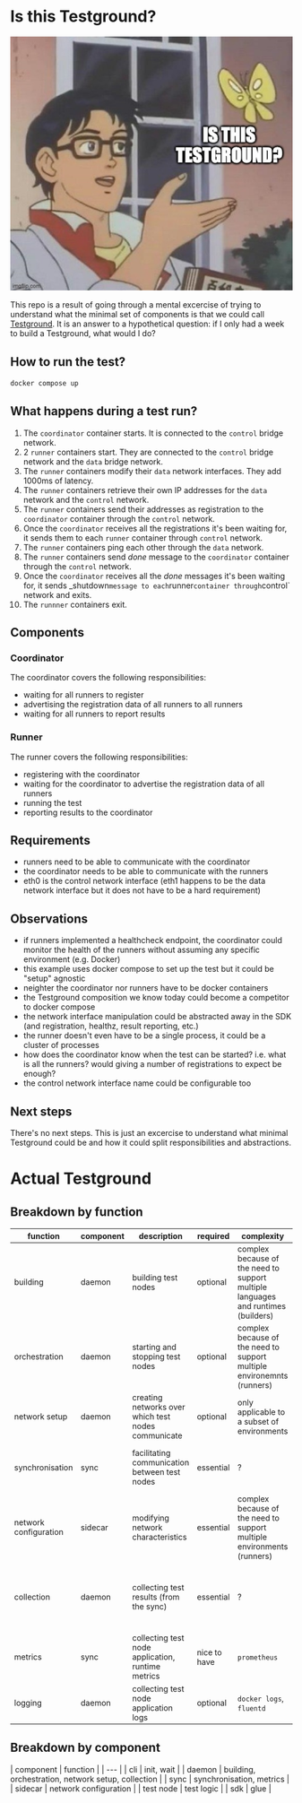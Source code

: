 # Is this Testground?

!["Is this Testground?" meme](is-this-testground.jpg)

This repo is a result of going through a mental excercise of trying to understand what the minimal set of components is that we could call [Testground](https://github.com/testground/testground). It is an answer to a hypothetical question: if I only had a week to build a Testground, what would I do?

## How to run the test?

```sh
docker compose up
```

## What happens during a test run?

1. The `coordinator` container starts. It is connected to the `control` bridge network.
1. 2 `runner` containers start. They are connected to the `control` bridge network and the `data` bridge network.
1. The `runner` containers modify their `data` network interfaces. They add 1000ms of latency.
1. The `runner` containers retrieve their own IP addresses for the `data` network and the `control` network.
1. The `runner` containers send their addresses as registration to the `coordinator` container through the `control` network.
1. Once the `coordinator` receives all the registrations it's been waiting for, it sends them to each `runner` container through `control` network.
1. The `runner` containers ping each other through the `data` network.
1. The `runner` containers send _done_ message to the `coordinator` container through the `control` network.
1. Once the `coordinator` receives all the _done_ messages it's been waiting for, it sends _shutdown` message to each `runner` container through `control` network and exits.
1. The `runnner` containers exit.

## Components

### Coordinator

The coordinator covers the following responsibilities:
- waiting for all runners to register
- advertising the registration data of all runners to all runners
- waiting for all runners to report results

### Runner

The runner covers the following responsibilities:
- registering with the coordinator
- waiting for the coordinator to advertise the registration data of all runners
- running the test
- reporting results to the coordinator

## Requirements

- runners need to be able to communicate with the coordinator
- the coordinator needs to be able to communicate with the runners
- eth0 is the control network interface (eth1 happens to be the data network interface but it does not have to be a hard requirement)

## Observations

- if runners implemented a healthcheck endpoint, the coordinator could monitor the health of the runners without assuming any specific environment (e.g. Docker)
- this example uses docker compose to set up the test but it could be "setup" agnostic
- neighter the coordinator nor runners have to be docker containers
- the Testground composition we know today could become a competitor to docker compose
- the network interface manipulation could be abstracted away in the SDK (and registration, healthz, result reporting, etc.)
- the runner doesn't even have to be a single process, it could be a cluster of processes
- how does the coordinator know when the test can be started? i.e. what is all the runners? would giving a number of registrations to expect be enough?
- the control network interface name could be configurable too

## Next steps

There's no next steps. This is just an excercise to understand what minimal Testground could be and how it could split responsibilities and abstractions.

# Actual Testground

## Breakdown by function

| function | component | description | required | complexity | alternatives | value |
| --- | --- | --- | --- | --- | --- | --- |
| building | daemon | building test nodes | optional | complex because of the need to support multiple languages and runtimes (builders) | `docker build`, `go build` | ? |
| orchestration | daemon | starting and stopping test nodes | optional | complex because of the need to support multiple environemnts (runners) | `docker compose`, `nomad`, `kubernetes` | ? |
| network setup | daemon | creating networks over which test nodes communicate | optional | only applicable to a subset of environments | `docker network`, `cni` | ? |
| synchronisation | sync | facilitating communication between test nodes | essential | ? | this is what makes a test run in a distributed environment |
| network configuration | sidecar | modifying network characteristics | essential | complex because of the need to support multiple environments (runners) | `tc`, `iptables` | an abstraction that differentiates testground |
| collection | daemon | collecting test results (from the sync) | essential | ? | restults reporting is a pretty important part of testing framework |
| metrics | sync | collecting test node application, runtime metrics | nice to have | `prometheus` | makes performance tests possible |
| logging | daemon | collecting test node application logs | optional | `docker logs`, `fluentd` | makes debugging tests easier |

## Breakdown by component

| component | function |
| --- |
| cli | init, wait |
| daemon | building, orchestration, network setup, collection |
| sync | synchronisation, metrics |
| sidecar | network configuration |
| test node | test logic |
| sdk | glue |
